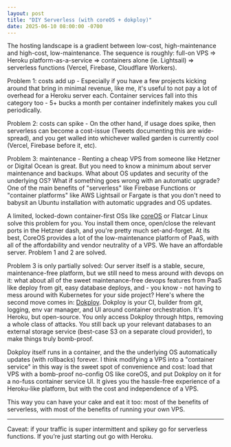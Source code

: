 ```yaml
---
layout: post
title: "DIY Serverless (with coreOS + dokploy)"
date: 2025-06-10 08:00:00 -0700
---
```


The hosting landscape is a gradient between low-cost, high-maintenance and high-cost, low-maintenance. The sequence is roughly: full-on VPS => Heroku platform-as-a-service => containers alone (ie. Lightsail) => serverless functions (Vercel, Firebase, Cloudflare Workers).

Problem 1: costs add up - Especially if you have a few projects kicking around that bring in minimal revenue, like me, it's useful to not pay a lot of overhead for a Heroku server each. Container services fall into this category too - 5+ bucks a month per container indefinitely makes you cull periodically.

Problem 2: costs can spike - On the other hand, if usage does spike, then serverless can become a cost-issue (Tweets documenting this are wide-spread), and you get walled into whichever walled garden is currently cool (Vercel, Firebase before it, etc).

Problem 3: maintenance - Renting a cheap VPS from someone like Hetzner or Digital Ocean is great. But you need to know a minimum about server maintenance and backups. What about OS updates and security of the underlying OS? What if something goes wrong with an automatic upgrade? One of the main benefits of "serverless" like Firebase Functions or "container platforms" like AWS Lightsail or Fargate is that you don't need to babysit an Ubuntu installation with automatic upgrades and OS updates.

A limited, locked-down container-first OSs like [coreOS](https://fedoraproject.org/coreos) or Flatcar Linux solve this problem for you. You install them once, open/close the relevant ports in the Hetzner dash, and you're pretty much set-and-forget. At its best, CoreOS provides a lot of the low-maintenance platform of PaaS, with all of the affordability and vendor neutrality of a VPS. We have an affordable server. Problem 1 and 2 are solved.

Problem 3 is only partially solved: Our server itself is a stable, secure, maintenance-free platform, but we still need to mess around with devops on it: what about all of the sweet maintenance-free devops features from PaaS like deploy from git, easy database deploys, and - you know - not having to mess around with Kubernetes for your side project? Here's where the second move comes in: [Dokploy](https://dokploy.com). Dokploy is your CI, builder from git, logging, env var manager, and UI around container orchestration. It's Heroku, but open-source. You only access Dokploy through https, removing a whole class of attacks. You still back up your relevant databases to an external storage service (best-case S3 on a separate cloud provider), to make things truly bomb-proof.

Dokploy itself runs in a container, and the the underlying OS automatically updates (with rollbacks) forever. I think modifying a VPS into a "container service" in this way is the sweet spot of convenience and cost: load that VPS with a bomb-proof no-config OS like coreOS, and put Dokploy on it for a no-fuss container service UI. It gives you the hassle-free experience of a Heroku-like platform, but with the cost and independence of a VPS.

This way you can have your cake and eat it too: most of the benefits of serverless, with most of the benefits of running your own VPS.

---

Caveat: if your traffic is super intermittent and spikey go for serverless functions. If you’re just starting out go with Heroku.
